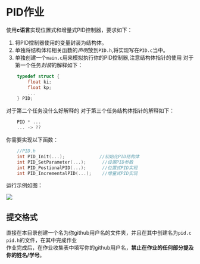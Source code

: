 # PID作业
使用**c语言**实现位置式和增量式PID控制器，要求如下：
1. 将PID控制器使用的变量封装为结构体。
2. 单独将结构体和相关函数的*声明*放到`PID.h`,将实现写在`PID.c`当中。
3. 单独创建一个`main.c`用来模拟执行你的PID控制器,注意结构体指针的使用
对于第一个任务*封装*的解释如下：
``` c
    typedef struct {
        float ki;
        float kp;
        ...
    } PID;
```
对于第二个任务没什么好解释的
对于第三个任务结构体指针的解释如下：
``` c
    PID * ...
    ... -> ??
```
你需要实现以下函数：
``` c
    //PID.h
    int PID_Init(...);             //初始化PID结构体
    int PID_SetParameter(...);      //设置PID参数
    int PID_PostionalPID(...);      //位置式PID实现
    int PID_IncrementalPID(...);    //增量式PID实现
```
运行示例如图：

<image src= ../assets/PID.png>

## 提交格式
直接在本目录创建一个名为你github用户名的文件夹，并且在其中创建名为`pid.c` `pid.h`的文件，在其中完成作业</br>
作业完成后，在作业收集表中填写你的github用户名，**禁止在作业的任何部分提及你的姓名/学号**。

